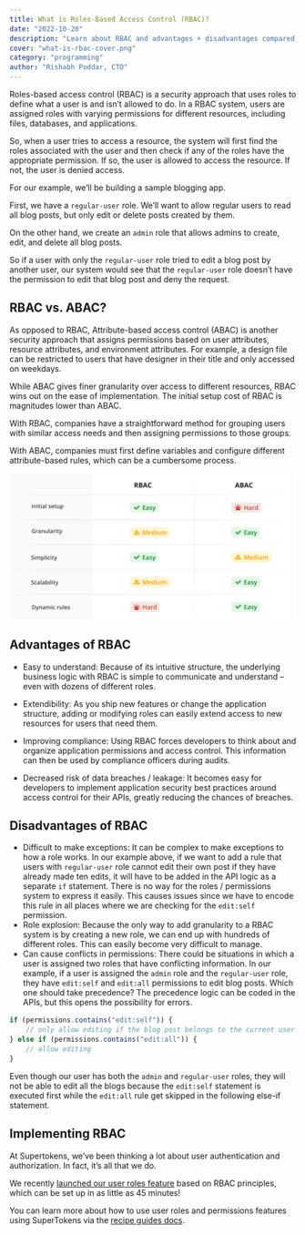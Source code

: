 ```yaml
---
title: What is Roles-Based Access Control (RBAC)?
date: "2022-10-20"
description: "Learn about RBAC and advantages + disadvantages compared to ABAC."
cover: "what-is-rbac-cover.png"
category: "programming"
author: "Rishabh Poddar, CTO"
---
```



Roles-based access control (RBAC) is a security approach that uses roles to define what a user is and isn’t allowed to do. In a RBAC system, users are assigned roles with varying permissions for different resources, including files, databases, and applications.

So, when a user tries to access a resource, the system will first find the roles associated with the user and then check if any of the roles have the appropriate permission. If so, the user is allowed to access the resource. If not, the user is denied access.

For our example, we’ll be building a sample blogging app.

First, we have a `regular-user` role. We’ll want to allow regular users to read all blog posts, but only edit or delete posts created by them.

On the other hand, we create an `admin` role that allows admins to create, edit, and delete all blog posts.

So if a user with only the `regular-user` role tried to edit a blog post by another user, our system would see that the `regular-user` role doesn’t have the permission to edit that blog post and deny the request. 

## RBAC vs. ABAC?

As opposed to RBAC, Attribute-based access control (ABAC) is another security approach that assigns permissions based on user attributes, resource attributes, and environment attributes. For example, a design file can be restricted to users that have designer in their title and only accessed on weekdays.

While ABAC gives finer granularity over access to different resources, RBAC wins out on the ease of implementation. The initial setup cost of RBAC is magnitudes lower than ABAC.

With RBAC, companies have a straightforward method for grouping users with similar access needs and then assigning permissions to those groups.

With ABAC, companies must first define variables and configure different attribute-based rules, which can be a cumbersome process.

![RBAC vs ABAC](./rbac-abac.png)


## Advantages of RBAC

- Easy to understand: Because of its intuitive structure, the underlying business logic with RBAC is simple to communicate and understand – even with dozens of different roles.

- Extendibility: As you ship new features or change the application structure, adding or modifying roles can easily extend access to new resources for users that need them.
- Improving compliance: Using RBAC forces developers to think about and organize application permissions and access control. This information can then be used by compliance officers during audits.
- Decreased risk of data breaches / leakage: It becomes easy for developers to implement application security best practices around access control for their APIs, greatly reducing the chances of breaches.

## Disadvantages of RBAC
- Difficult to make exceptions: It can be complex to make exceptions to how a role works. In our example above, if we want to add a rule that users with `regular-user` role cannot edit their own post if they have already made ten edits, it will have to be added in the API logic as a separate `if` statement. There is no way for the roles / permissions system to express it easily. This causes issues since we have to encode this rule in all places where we are checking for the `edit:self` permission.
- Role explosion: Because the only way to add granularity to a RBAC system is by creating a new role, we can end up with hundreds of different roles. This can easily become very difficult to manage.
- Can cause conflicts in permissions: There could be situations in which a user is assigned two roles that have conflicting information. In our example, if a user is assigned the `admin` role and the `regular-user` role, they have `edit:self` and `edit:all` permissions to edit blog posts. Which one should take precedence? The precedence logic can be coded in the APIs, but this opens the possibility for errors.  
  
```ts
if (permissions.contains("edit:self")) {
	// only allow editing if the blog post belongs to the current user 
} else if (permissions.contains("edit:all")) {
	// allow editing 
}  
```  

Even though our user has both the `admin` and `regular-user` roles, they will not be able to edit all the blogs because the `edit:self` statement is executed first while the `edit:all` rule get skipped in the following else-if statement.

## Implementing RBAC

At Supertokens, we’ve been thinking a lot about user authentication and authorization. In fact, it’s all that we do.

We recently [launched our user roles feature](https://supertokens.com/blog/introducing-user-roles-authorization-with-supertokens) based on RBAC principles, which can be set up in as little as 45 minutes!

You can learn more about how to use user roles and permissions features using SuperTokens via the [recipe guides docs](https://supertokens.com/docs/userroles/introduction).
